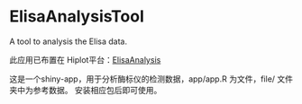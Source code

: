 # ElisaAnalysisTool
A tool to analysis the Elisa data.

此应用已布置在 Hiplot平台：[ElisaAnalysis](https://hiplot.com.cn/cloud-tool/data-analysis/link/655)

这是一个shiny-app，用于分析酶标仪的检测数据，app/app.R 为文件，file/ 文件夹中为参考数据。
安装相应包后即可使用。

